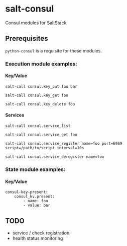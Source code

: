 # salt-consul
Consul modules for SaltStack

## Prerequisites

`python-consul` is a requisite for these modules.


### Execution module examples:

#### Key/Value

`salt-call consul.key_put foo bar`

`salt-call consul.key_get foo`

`salt-call consul.key_delete foo`

#### Services

`salt-call consul.service_list`

`salt-call consul.service_get foo`

`salt-call consul.service_register name=foo port=6969 script=/path/to/script interval=10s`

`salt-call consul.service_deregister name=foo`

### State module examples:

#### Key/Value

```
consul-key-present:
    consul_kv.present:
        - name: foo
        - value: bar
```

## TODO

- service / check registration
- health status monitoring


